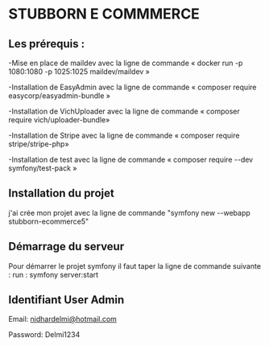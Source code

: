 # STUBBORN E COMMMERCE


## Les prérequis :

-Mise en place de maildev avec la ligne de commande « docker run -p 1080:1080 -p 1025:1025 maildev/maildev »

-Installation de EasyAdmin avec la ligne de commande « composer require easycorp/easyadmin-bundle »

-Installation de VichUploader avec la ligne de commande « composer require vich/uploader-bundle»

-Installation de Stripe avec la ligne de commande « composer require stripe/stripe-php»

-Installation de test avec la ligne de commande « composer require --dev symfony/test-pack »

## Installation du projet

j'ai crée mon projet avec la ligne de commande "symfony new --webapp stubborn-ecommerce5"

## Démarrage du serveur

Pour démarrer le projet symfony il faut taper la ligne de commande suivante : run : symfony server:start

## Identifiant User Admin

Email: nidhardelmi@hotmail.com

Password: Delmi1234